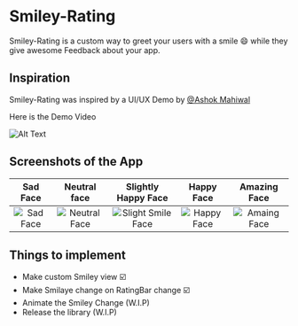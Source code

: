 # **Smiley-Rating**
Smiley-Rating is a custom way to greet your users with a smile :smile: while they give awesome Feedback about your app.

## Inspiration
Smiley-Rating was inspired by a UI/UX Demo by [@Ashok Mahiwal](https://www.linkedin.com/in/ashok-mahiwal-04758565/?miniProfileUrn=urn%3Ali%3Afs_miniProfile%3AACoAAA3J9fcBkBxr9yih5giAef-f9uuqCLx-X9g&lipi=urn%3Ali%3Apage%3Ad_flagship3_detail_base%3BOWGXbl%2FbQnOorA%2FpVErTvw%3D%3D)  

Here is the Demo Video

![Alt Text](https://raw.githubusercontent.com/YuganshT79/Smiley-Rating/master/images/demo.gif)


## Screenshots of the App

| Sad Face| Neutral face | Slightly Happy Face | Happy Face  | Amazing Face|
| :---:|:-------------: |:-------------:| :-----:|:---:|
|![Sad Face](https://i.imgur.com/1qSpXVD.jpg) |![Neutral Face](https://raw.githubusercontent.com/YuganshT79/Smiley-Rating/master/images/Neutral.jpeg)  | ![Slight Smile Face](https://i.imgur.com/PmV5Wrj.jpg) | ![Happy Face](https://raw.githubusercontent.com/YuganshT79/Smiley-Rating/master/images/Happy.jpeg) |![Amaing Face](https://raw.githubusercontent.com/YuganshT79/Smiley-Rating/master/images/Amazing%20Face.jpeg)|


## Things to implement

- Make custom Smiley view :ballot_box_with_check:
- Make Smilaye change on RatingBar change :ballot_box_with_check:
- Animate the Smiley Change (W.I.P)
- Release the library (W.I.P)
